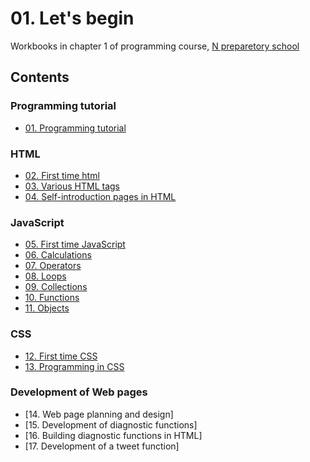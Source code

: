 # 01. Let's begin

Workbooks in chapter 1 of programming course, [N preparetory school](https://www.nnn.ed.nico/)

## Contents

### Programming tutorial

- [01. Programming tutorial](https://github.com/ababa893/nnn_workbook/blob/master/01/01_programming_tutorial.md)

### HTML

- [02. First time html](https://github.com/ababa893/nnn_workbook/blob/master/01/02_first_time_html.md)
- [03. Various HTML tags](https://github.com/ababa893/nnn_workbook/blob/master/01/03_various_html_tags.md)
- [04. Self-introduction pages in HTML](https://github.com/ababa893/nnn_workbook/blob/master/01/04_self-introduction_pages_in_html.md)

### JavaScript

- [05. First time JavaScript](https://github.com/ababa893/nnn_workbook/blob/master/01/05_first_time_javascript.md)
- [06. Calculations](https://github.com/ababa893/nnn_workbook/blob/master/01/06_calculations.md)
- [07. Operators](https://github.com/ababa893/nnn_workbook/blob/master/01/07_operators.md)
- [08. Loops](https://github.com/ababa893/nnn_workbook/blob/master/01/08_loops.md)
- [09. Collections](https://github.com/ababa893/nnn_workbook/blob/master/01/09_collections.md)
- [10. Functions](https://github.com/ababa893/nnn_workbook/blob/master/01/10_functions.md)
- [11. Objects](https://github.com/ababa893/nnn_workbook/blob/master/01/11_objects.md)
 

### CSS

- [12. First time CSS](https://github.com/ababa893/nnn_workbook/blob/master/01/12_first_time_css.md)
- [13. Programming in CSS](https://github.com/ababa893/nnn_workbook/blob/master/01/13_programming_in_css.md)

### Development of Web pages

- [14. Web page planning and design]
- [15. Development of diagnostic functions]
- [16. Building diagnostic functions in HTML]
- [17. Development of a tweet function]



